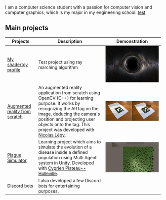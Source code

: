 I am a computer science student with a passion for computer vision and computer graphics, which is my major in my engineering school.
[test](test.com)

## Main projects

|Projects|Description|Demonstration|
|---|---|---|
|[My shadertoy profile](https://www.shadertoy.com/user/sperche)| Test project using ray marching algorithm|![](readme_files/shader_toy_black_hole.png)
|[Augmented reality from scratch](https://github.com/SimonPerche/AugmentedRealityFromScratch)| An augmented reality application from scratch using OpenCV (C++) for learning purpose. It works by recognizing the ARTag on the image, deducing the camera's position and projecting user objects onto the tag. This project was developed with [Nicolas Lépy](https://github.com/nicolasLepy).|![](readme_files/ARFS.png)|
| [Plague Simulator](https://github.com/PlathC/PlagueSimulator) | Learning project which aims to simulate the evolution of a disease inside a defined population using Multi Agent system in Unity. Developed with [Cyprien Plateau--Holleville](https://github.com/PlathC). |![](readme_files/plague_simulator.png)|
| Discord bots | I also developed a few Discord bots for entertaining purposes.||


